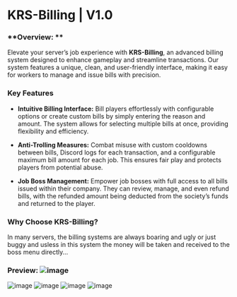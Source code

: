 # KRS-Billing | V1.0

### **Overview: **

Elevate your server’s job experience with **KRS-Billing**, an advanced billing system designed to enhance gameplay and streamline transactions. Our system features a unique, clean, and user-friendly interface, making it easy for workers to manage and issue bills with precision.

### **Key Features**

- **Intuitive Billing Interface:** Bill players effortlessly with configurable options or create custom bills by simply entering the reason and amount. The system allows for selecting multiple bills at once, providing flexibility and efficiency.

- **Anti-Trolling Measures:** Combat misuse with custom cooldowns between bills, Discord logs for each transaction, and a configurable maximum bill amount for each job. This ensures fair play and protects players from potential abuse.

- **Job Boss Management:** Empower job bosses with full access to all bills issued within their company. They can review, manage, and even refund bills, with the refunded amount being deducted from the society’s funds and returned to the player.

### **Why Choose KRS-Billing?**

In many servers, the billing systems are always boaring and ugly or just buggy and usless in this system the money will be taken and received to the boss menu directly...

### Preview: ![image](https://github.com/user-attachments/assets/0eb52971-fbcc-4468-b538-e80661ded8b3) 
![image](https://github.com/user-attachments/assets/9b338407-471d-44e1-b50e-690a90387584)
![image](https://github.com/user-attachments/assets/7b5ebd75-9c2e-472d-9dae-8d8040827e64)
![image](https://github.com/user-attachments/assets/bdc03201-9f2a-4b2a-acae-f0c8802563ad)
![image](https://github.com/user-attachments/assets/9040c7fc-8c8e-46de-8cac-6ecf4ad495d7)
